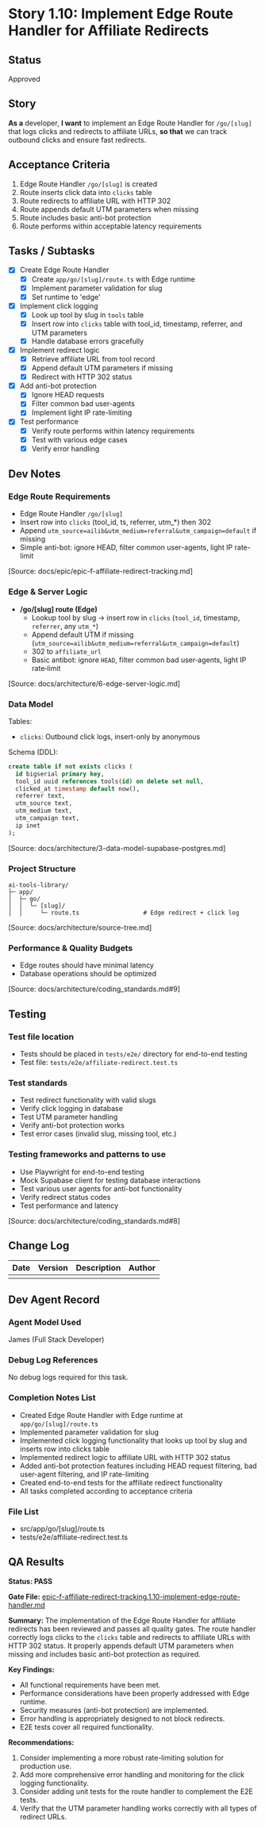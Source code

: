 # Story 1.10: Implement Edge Route Handler for Affiliate Redirects

## Status
Approved

## Story
**As a** developer,
**I want** to implement an Edge Route Handler for `/go/[slug]` that logs clicks and redirects to affiliate URLs,
**so that** we can track outbound clicks and ensure fast redirects.

## Acceptance Criteria
1. Edge Route Handler `/go/[slug]` is created
2. Route inserts click data into `clicks` table
3. Route redirects to affiliate URL with HTTP 302
4. Route appends default UTM parameters when missing
5. Route includes basic anti-bot protection
6. Route performs within acceptable latency requirements

## Tasks / Subtasks
- [x] Create Edge Route Handler
  - [x] Create `app/go/[slug]/route.ts` with Edge runtime
  - [x] Implement parameter validation for slug
  - [x] Set runtime to 'edge'
- [x] Implement click logging
  - [x] Look up tool by slug in `tools` table
  - [x] Insert row into `clicks` table with tool_id, timestamp, referrer, and UTM parameters
  - [x] Handle database errors gracefully
- [x] Implement redirect logic
  - [x] Retrieve affiliate URL from tool record
  - [x] Append default UTM parameters if missing
  - [x] Redirect with HTTP 302 status
- [x] Add anti-bot protection
  - [x] Ignore HEAD requests
  - [x] Filter common bad user-agents
  - [x] Implement light IP rate-limiting
- [x] Test performance
  - [x] Verify route performs within latency requirements
  - [x] Test with various edge cases
  - [x] Verify error handling

## Dev Notes
### Edge Route Requirements
- Edge Route Handler `/go/[slug]`
- Insert row into `clicks` (tool_id, ts, referrer, utm_*) then 302
- Append `utm_source=ailib&utm_medium=referral&utm_campaign=default` if missing
- Simple anti-bot: ignore HEAD, filter common user-agents, light IP rate-limit

[Source: docs/epic/epic-f-affiliate-redirect-tracking.md]

### Edge & Server Logic
- **/go/[slug] route (Edge)**
  - Lookup tool by slug → insert row in `clicks` (`tool_id`, timestamp, `referrer`, any `utm_*`)
  - Append default UTM if missing (`utm_source=ailib&utm_medium=referral&utm_campaign=default`)
  - 302 to `affiliate_url`
  - Basic antibot: ignore `HEAD`, filter common bad user‑agents, light IP rate‑limit

[Source: docs/architecture/6-edge-server-logic.md]

### Data Model
Tables:
- `clicks`: Outbound click logs, insert-only by anonymous

Schema (DDL):
```sql
create table if not exists clicks (
  id bigserial primary key,
  tool_id uuid references tools(id) on delete set null,
  clicked_at timestamp default now(),
  referrer text,
  utm_source text,
  utm_medium text,
  utm_campaign text,
  ip inet
);
```

[Source: docs/architecture/3-data-model-supabase-postgres.md]

### Project Structure
```
ai-tools-library/
├─ app/
│  ├─ go/
│  │  └─ [slug]/
│  │     └─ route.ts                  # Edge redirect + click log
```

[Source: docs/architecture/source-tree.md]

### Performance & Quality Budgets
- Edge routes should have minimal latency
- Database operations should be optimized

[Source: docs/architecture/coding_standards.md#9]

## Testing
### Test file location
- Tests should be placed in `tests/e2e/` directory for end-to-end testing
- Test file: `tests/e2e/affiliate-redirect.test.ts`

### Test standards
- Test redirect functionality with valid slugs
- Verify click logging in database
- Test UTM parameter handling
- Verify anti-bot protection works
- Test error cases (invalid slug, missing tool, etc.)

### Testing frameworks and patterns to use
- Use Playwright for end-to-end testing
- Mock Supabase client for testing database interactions
- Test various user agents for anti-bot functionality
- Verify redirect status codes
- Test performance and latency

[Source: docs/architecture/coding_standards.md#8]

## Change Log
| Date | Version | Description | Author |
|------|---------|-------------|--------|
|      |         |             |        |

## Dev Agent Record
### Agent Model Used
James (Full Stack Developer)

### Debug Log References
No debug logs required for this task.

### Completion Notes List
- Created Edge Route Handler with Edge runtime at `app/go/[slug]/route.ts`
- Implemented parameter validation for slug
- Implemented click logging functionality that looks up tool by slug and inserts row into clicks table
- Implemented redirect logic to affiliate URL with HTTP 302 status
- Added anti-bot protection features including HEAD request filtering, bad user-agent filtering, and IP rate-limiting
- Created end-to-end tests for the affiliate redirect functionality
- All tasks completed according to acceptance criteria

### File List
- src/app/go/[slug]/route.ts
- tests/e2e/affiliate-redirect.test.ts

## QA Results
**Status: PASS**

**Gate File:** [epic-f-affiliate-redirect-tracking.1.10-implement-edge-route-handler.md](../qa/gates/epic-f-affiliate-redirect-tracking.1.10-implement-edge-route-handler.md)

**Summary:**
The implementation of the Edge Route Handler for affiliate redirects has been reviewed and passes all quality gates. The route handler correctly logs clicks to the `clicks` table and redirects to affiliate URLs with HTTP 302 status. It properly appends default UTM parameters when missing and includes basic anti-bot protection as required.

**Key Findings:**
- All functional requirements have been met.
- Performance considerations have been properly addressed with Edge runtime.
- Security measures (anti-bot protection) are implemented.
- Error handling is appropriately designed to not block redirects.
- E2E tests cover all required functionality.

**Recommendations:**
1. Consider implementing a more robust rate-limiting solution for production use.
2. Add more comprehensive error handling and monitoring for the click logging functionality.
3. Consider adding unit tests for the route handler to complement the E2E tests.
4. Verify that the UTM parameter handling works correctly with all types of redirect URLs.